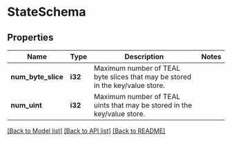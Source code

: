 # StateSchema

## Properties

Name | Type | Description | Notes
------------ | ------------- | ------------- | -------------
**num_byte_slice** | **i32** | Maximum number of TEAL byte slices that may be stored in the key/value store. | 
**num_uint** | **i32** | Maximum number of TEAL uints that may be stored in the key/value store. | 

[[Back to Model list]](../README.md#documentation-for-models) [[Back to API list]](../README.md#documentation-for-api-endpoints) [[Back to README]](../README.md)


